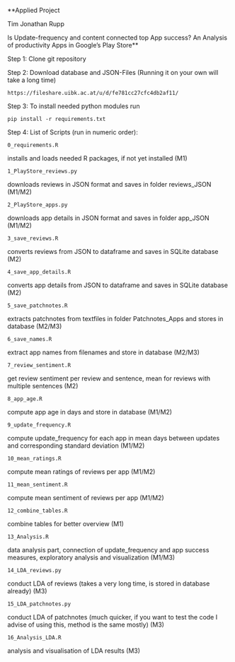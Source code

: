 **Applied Project 

Tim Jonathan Rupp

Is Update-frequency and content 
connected top App success?
An Analysis of productivity Apps in Google’s Play Store**



Step 1: Clone git repository

Step 2: Download database and JSON-Files (Running it on your own will take
a long time)

    https://fileshare.uibk.ac.at/u/d/fe781cc27cfc4db2af11/
    
Step 3:
To install needed python modules run

    pip install -r requirements.txt
    

Step 4:
List of Scripts (run in numeric order):

    0_requirements.R

installs and loads needed R packages, if not yet installed (M1)


    1_PlayStore_reviews.py

downloads reviews in JSON format and saves in folder reviews_JSON (M1/M2)


    2_PlayStore_apps.py

downloads app details in JSON format and saves in folder app_JSON (M1/M2)


    3_save_reviews.R

converts reviews from JSON to dataframe and saves in SQLite database (M2)


    4_save_app_details.R 

converts app details from JSON to dataframe and saves in SQLite database (M2)


    5_save_patchnotes.R

extracts patchnotes from textfiles in folder Patchnotes_Apps and stores in 
database (M2/M3)


    6_save_names.R

extract app names from filenames and store in database (M2/M3)


    7_review_sentiment.R

get review sentiment per review and sentence, mean for reviews with multiple 
sentences (M2)


    8_app_age.R

compute app age in days and store in database (M1/M2)


    9_update_frequency.R

compute update_frequency for each app in mean days between updates and 
corresponding standard deviation (M1/M2)


    10_mean_ratings.R

compute mean ratings of reviews per app (M1/M2)


    11_mean_sentiment.R
 
compute mean sentiment of reviews per app (M1/M2)
 
 
    12_combine_tables.R
  
combine tables for better overview (M1)
  
  
    13_Analysis.R

data analysis part, connection of update_frequency and app success measures,
exploratory analysis and visualization (M1/M3)
   
   
    14_LDA_reviews.py
   
conduct LDA of reviews (takes a very long time, is stored in database already)
(M3)
   
   
    15_LDA_patchnotes.py
    
conduct LDA of patchnotes (much quicker, if you want to test the code I advise
of using this, method is the same mostly) (M3)

    
    16_Analysis_LDA.R

analysis and visualisation of LDA results (M3)
